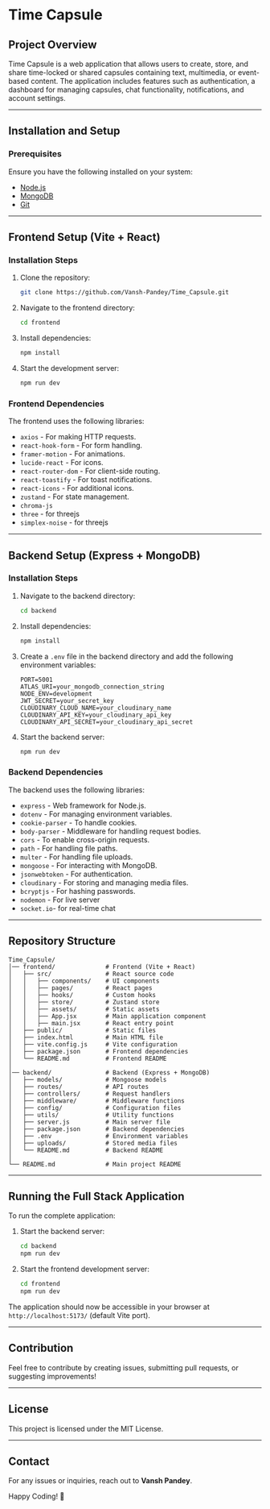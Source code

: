 # Time Capsule

## Project Overview
Time Capsule is a web application that allows users to create, store, and share time-locked or shared capsules containing text, multimedia, or event-based content. The application includes features such as authentication, a dashboard for managing capsules, chat functionality, notifications, and account settings.

---

## Installation and Setup

### Prerequisites
Ensure you have the following installed on your system:
- [Node.js](https://nodejs.org/)
- [MongoDB](https://www.mongodb.com/)
- [Git](https://git-scm.com/)

---

## Frontend Setup (Vite + React)

### Installation Steps
1. Clone the repository:
   ```sh
   git clone https://github.com/Vansh-Pandey/Time_Capsule.git
   ```
2. Navigate to the frontend directory:
   ```sh
   cd frontend
   ```
3. Install dependencies:
   ```sh
   npm install
   ```
4. Start the development server:
   ```sh
   npm run dev
   ```

### Frontend Dependencies
The frontend uses the following libraries:
- `axios` - For making HTTP requests.
- `react-hook-form` - For form handling.
- `framer-motion` - For animations.
- `lucide-react` - For icons.
- `react-router-dom` - For client-side routing.
- `react-toastify` - For toast notifications.
- `react-icons` - For additional icons.
- `zustand` - For state management.
- `chroma-js` 
- `three` - for threejs
- `simplex-noise` - for threejs
---

## Backend Setup (Express + MongoDB)

### Installation Steps
1. Navigate to the backend directory:
   ```sh
   cd backend
   ```
2. Install dependencies:
   ```sh
   npm install
   ```
3. Create a `.env` file in the backend directory and add the following environment variables:
   ```env
   PORT=5001
   ATLAS_URI=your_mongodb_connection_string
   NODE_ENV=development
   JWT_SECRET=your_secret_key
   CLOUDINARY_CLOUD_NAME=your_cloudinary_name
   CLOUDINARY_API_KEY=your_cloudinary_api_key
   CLOUDINARY_API_SECRET=your_cloudinary_api_secret
   ```
4. Start the backend server:
   ```sh
   npm run dev
   ```

### Backend Dependencies
The backend uses the following libraries:
- `express` - Web framework for Node.js.
- `dotenv` - For managing environment variables.
- `cookie-parser` - To handle cookies.
- `body-parser` - Middleware for handling request bodies.
- `cors` - To enable cross-origin requests.
- `path` - For handling file paths.
- `multer` - For handling file uploads.
- `mongoose` - For interacting with MongoDB.
- `jsonwebtoken` - For authentication.
- `cloudinary` - For storing and managing media files.
- `bcryptjs` - For hashing passwords.
- `nodemon` - For live server
- `socket.io`- for real-time chat
---

## Repository Structure
```
Time_Capsule/
│── frontend/              # Frontend (Vite + React)
│   ├── src/               # React source code
│   │   ├── components/    # UI components
│   │   ├── pages/         # React pages
│   │   ├── hooks/         # Custom hooks
│   │   ├── store/         # Zustand store
│   │   ├── assets/        # Static assets
│   │   ├── App.jsx        # Main application component
│   │   ├── main.jsx       # React entry point
│   ├── public/            # Static files
│   ├── index.html         # Main HTML file
│   ├── vite.config.js     # Vite configuration
│   ├── package.json       # Frontend dependencies
│   └── README.md          # Frontend README
│
│── backend/               # Backend (Express + MongoDB)
│   ├── models/            # Mongoose models
│   ├── routes/            # API routes
│   ├── controllers/       # Request handlers
│   ├── middleware/        # Middleware functions
│   ├── config/            # Configuration files
│   ├── utils/             # Utility functions
│   ├── server.js          # Main server file
│   ├── package.json       # Backend dependencies
│   ├── .env               # Environment variables
│   ├── uploads/           # Stored media files
│   └── README.md          # Backend README
│
└── README.md              # Main project README
```

---

## Running the Full Stack Application
To run the complete application:
1. Start the backend server:
   ```sh
   cd backend
   npm run dev
   ```
2. Start the frontend development server:
   ```sh
   cd frontend
   npm run dev
   ```

The application should now be accessible in your browser at `http://localhost:5173/` (default Vite port).

---

## Contribution
Feel free to contribute by creating issues, submitting pull requests, or suggesting improvements!

---

## License
This project is licensed under the MIT License.

---

## Contact
For any issues or inquiries, reach out to **Vansh Pandey**.

Happy Coding! 🚀


